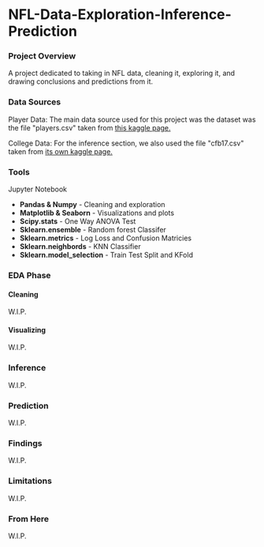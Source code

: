 # NFL-Data-Exploration-Inference-Prediction

### Project Overview

A project dedicated to taking in NFL data, cleaning it, exploring it, and drawing conclusions and predictions from it.

### Data Sources

Player Data: The main data source used for this project was the dataset was the file "players.csv" taken from [this kaggle page.](https://www.kaggle.com/datasets/aryashah2k/beginners-sports-analytics-nfl-dataset?select=players.csv)

College Data: For the inference section, we also used the file "cfb17.csv" taken from [its own kaggle page.](https://www.kaggle.com/datasets/jeffgallini/college-football-team-stats-2019/data?select=cfb17.csv)

### Tools

Jupyter Notebook
- **Pandas & Numpy** - Cleaning and exploration
- **Matplotlib & Seaborn** - Visualizations and plots
- **Scipy.stats** - One Way ANOVA Test
- **Sklearn.ensemble** - Random forest Classifer
- **Sklearn.metrics** - Log Loss and Confusion Matricies
- **Sklearn.neighbords** - KNN Classifier
- **Sklearn.model_selection** - Train Test Split and KFold

### EDA Phase

#### Cleaning
W.I.P.

#### Visualizing
W.I.P.

### Inference 
W.I.P.

### Prediction
W.I.P.

### Findings
W.I.P.

### Limitations
W.I.P.

### From Here
W.I.P.
